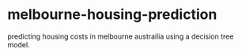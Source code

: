# melbourne-housing-prediction

predicting housing costs in melbourne austrailia using a decision tree model.
